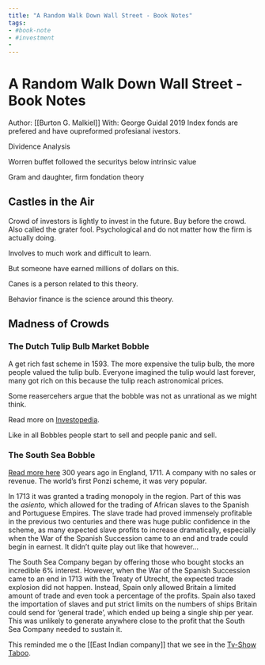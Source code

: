 ```yaml
---
title: "A Random Walk Down Wall Street - Book Notes"
tags:
- #book-note
- #investment
- 
---
```

# A Random Walk Down Wall Street - Book Notes
Author: [[Burton G. Malkiel]]
With: George Guidal
2019
Index fonds are prefered and have oupreformed profesianal ivestors.

Dividence Analysis

Worren buffet followed the securitys below intrinsic value

Gram and daughter, firm fondation theory

## Castles in the Air
Crowd of investors is lightly to invest in the future. Buy before the crowd. Also called the grater fool. Psychological and do not matter how the firm is actually doing.

Involves to much work and difficult to learn.

But someone have earned millions of dollars on this.

Canes is a person related to this theory.

Behavior finance is the science around this theory.

## Madness of Crowds
### The Dutch Tulip Bulb Market Bobble
A get rich fast scheme in 1593.
The more expensive the tulip bulb, the more people valued the tulip bulb. Everyone imagined the tulip would last forever, many got rich on this because the tulip reach astronomical prices.

Some reasercehers argue that the bobble was not as unrational as we might think.

Read more on [Investopedia](https://www.investopedia.com/terms/d/dutch_tulip_bulb_market_bubble.asp).

Like in all Bobbles people start to sell and people panic and sell.

### The South Sea Bobble
[Read more here](https://www.historic-uk.com/HistoryUK/HistoryofEngland/South-Sea-Bubble/)
300 years ago in England, 1711. A company with no sales or revenue. The world’s first Ponzi scheme, it was very popular.

In 1713 it was granted a trading monopoly in the region. Part of this was the _asiento,_ which allowed for the trading of African slaves to the Spanish and Portuguese Empires. The slave trade had proved immensely profitable in the previous two centuries and there was huge public confidence in the scheme, as many expected slave profits to increase dramatically, especially when the War of the Spanish Succession came to an end and trade could begin in earnest. It didn’t quite play out like that however…

The South Sea Company began by offering those who bought stocks an incredible 6% interest. However, when the War of the Spanish Succession came to an end in 1713 with the Treaty of Utrecht, the expected trade explosion did not happen. Instead, Spain only allowed Britain a limited amount of trade and even took a percentage of the profits. Spain also taxed the importation of slaves and put strict limits on the numbers of ships Britain could send for ‘general trade’, which ended up being a single ship per year. This was unlikely to generate anywhere close to the profit that the South Sea Company needed to sustain it.

This reminded me o the [[East Indian company]]  that we see in the [Tv-Show Taboo](Tv-Show%20Taboo.md).



